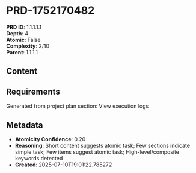 # PRD-1752170482

**PRD ID**: 1.1.1.1.1  
**Depth**: 4  
**Atomic**: False  
**Complexity**: 2/10  
**Parent**: 1.1.1.1  

## Content

## Requirements

Generated from project plan section: View execution logs

## Metadata

- **Atomicity Confidence**: 0.20
- **Reasoning**: Short content suggests atomic task; Few sections indicate simple task; Few items suggest atomic task; High-level/composite keywords detected
- **Created**: 2025-07-10T19:01:22.785272

